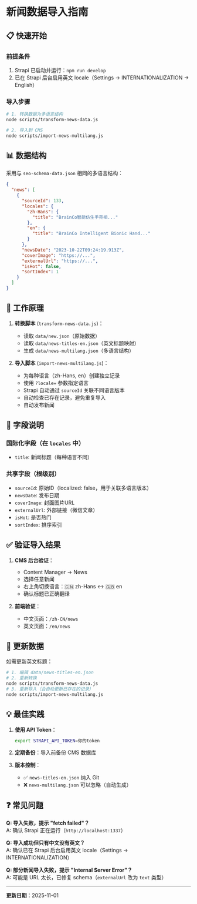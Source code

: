 # 新闻数据导入指南

## 📋 快速开始

### 前提条件

1. Strapi 已启动并运行：`npm run develop`
2. 已在 Strapi 后台启用英文 locale（Settings → INTERNATIONALIZATION → English）

### 导入步骤

```bash
# 1. 转换数据为多语言结构
node scripts/transform-news-data.js

# 2. 导入到 CMS
node scripts/import-news-multilang.js
```

## 📊 数据结构

采用与 `seo-schema-data.json` 相同的多语言结构：

```json
{
  "news": [
    {
      "sourceId": 133,
      "locales": {
        "zh-Hans": {
          "title": "BrainCo智能仿生手亮相..."
        },
        "en": {
          "title": "BrainCo Intelligent Bionic Hand..."
        }
      },
      "newsDate": "2023-10-22T09:24:19.913Z",
      "coverImage": "https://...",
      "externalUrl": "https://...",
      "isHot": false,
      "sortIndex": 1
    }
  ]
}
```

## 🔧 工作原理

1. **转换脚本** (`transform-news-data.js`)：
   - 读取 `data/new.json`（原始数据）
   - 读取 `data/news-titles-en.json`（英文标题映射）
   - 生成 `data/news-multilang.json`（多语言结构）

2. **导入脚本** (`import-news-multilang.js`)：
   - 为每种语言（zh-Hans, en）创建独立记录
   - 使用 `?locale=` 参数指定语言
   - Strapi 自动通过 `sourceId` 关联不同语言版本
   - 自动检查已存在记录，避免重复导入
   - 自动发布新闻

## 🎯 字段说明

### 国际化字段（在 `locales` 中）
- `title`: 新闻标题（每种语言不同）

### 共享字段（根级别）
- `sourceId`: 原始ID（localized: false，用于关联多语言版本）
- `newsDate`: 发布日期
- `coverImage`: 封面图片URL
- `externalUrl`: 外部链接（微信文章）
- `isHot`: 是否热门
- `sortIndex`: 排序索引

## ✅ 验证导入结果

1. **CMS 后台验证**：
   - Content Manager → News
   - 选择任意新闻
   - 右上角切换语言：🇨🇳 zh-Hans ↔️ 🇬🇧 en
   - 确认标题已正确翻译

2. **前端验证**：
   - 中文页面：`/zh-CN/news`
   - 英文页面：`/en/news`

## 🔄 更新数据

如需更新英文标题：

```bash
# 1. 编辑 data/news-titles-en.json
# 2. 重新转换
node scripts/transform-news-data.js
# 3. 重新导入（会自动更新已存在的记录）
node scripts/import-news-multilang.js
```

## 💡 最佳实践

1. **使用 API Token**：
   ```bash
   export STRAPI_API_TOKEN=你的token
   ```

2. **定期备份**：导入前备份 CMS 数据库

3. **版本控制**：
   - ✅ `news-titles-en.json` 纳入 Git
   - ❌ `news-multilang.json` 可以忽略（自动生成）

## ❓ 常见问题

**Q: 导入失败，提示 "fetch failed"？**  
A: 确认 Strapi 正在运行（`http://localhost:1337`）

**Q: 导入成功但只有中文没有英文？**  
A: 确认已在 Strapi 后台启用英文 locale（Settings → INTERNATIONALIZATION）

**Q: 部分新闻导入失败，提示 "Internal Server Error"？**  
A: 可能是 URL 太长，已修复 schema（`externalUrl` 改为 `text` 类型）

---

**更新日期**：2025-11-01

